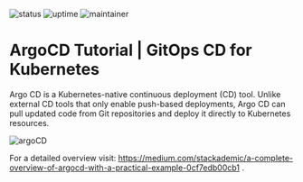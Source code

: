 ![status](https://img.shields.io/badge/status-up-green) ![uptime](https://img.shields.io/badge/uptime-100%25-green) ![maintainer](https://img.shields.io/badge/maintainer-dhsoni-blue)

# ArgoCD Tutorial  | GitOps CD for Kubernetes

Argo CD is a Kubernetes-native continuous deployment (CD) tool. Unlike external CD tools that only enable push-based deployments, Argo CD can pull updated code from Git repositories and deploy it directly to Kubernetes resources.

![argoCD](https://github.com/DhruvinSoni30/ArgoCD-Demo/blob/main/images/argo.png)

For a detailed overview visit:
https://medium.com/stackademic/a-complete-overview-of-argocd-with-a-practical-example-0cf7edb00cb1
.

